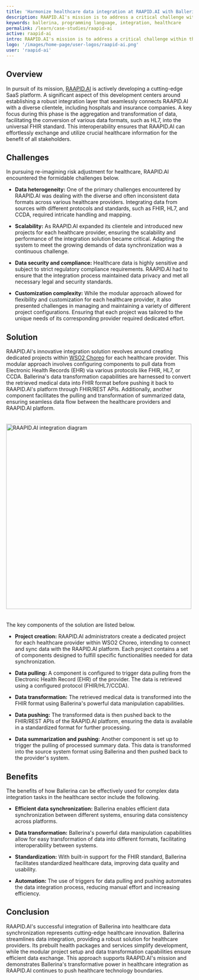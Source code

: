 ```yaml
---
title: 'Harmonize healthcare data integration at RAAPID.AI with Ballerina'
description: RAAPID.AI's mission is to address a critical challenge within the healthcare, insurance, and technology sectors. They aim to revolutionize risk adjustment by empowering the healthcare ecosystem with comprehensive solutions and Hierarchical Condition Category (HCC) coding services. This transformation enables healthcare providers to secure rightful reimbursements for patient care while upholding the highest standards of healthcare quality.
keywords: ballerina, programming language, integration, healthcare
permalink: /learn/case-studies/raapid-ai
active: raapid-ai
intro: RAAPID.AI's mission is to address a critical challenge within the healthcare, insurance, and technology sectors. They aim to revolutionize risk adjustment by empowering the healthcare ecosystem with comprehensive solutions and Hierarchical Condition Category (HCC) coding services. This transformation enables healthcare providers to secure rightful reimbursements for patient care while upholding the highest standards of healthcare quality.
logo: '/images/home-page/user-logos/raapid-ai.png'
user: 'raapid-ai'
---
```


## Overview

In pursuit of its mission, [RAAPID.AI](https://www.raapid.ai/) is actively developing a cutting-edge SaaS platform. A significant aspect of this development centers around establishing a robust integration layer that seamlessly connects RAAPID.AI with a diverse clientele, including hospitals and insurance companies. A key focus during this phase is the aggregation and transformation of data, facilitating the conversion of various data formats, such as HL7, into the universal FHIR standard. This interoperability ensures that RAAPID.AI can effortlessly exchange and utilize crucial healthcare information for the benefit of all stakeholders.


## Challenges

In pursuing re-imagining risk adjustment for healthcare, RAAPID.AI encountered the formidable challenges below. 

- **Data heterogeneity:** One of the primary challenges encountered by RAAPID.AI was dealing with the diverse and often inconsistent data formats across various healthcare providers. Integrating data from sources with different protocols and standards, such as FHIR, HL7, and CCDA, required intricate handling and mapping.

- **Scalability:** As RAAPID.AI expanded its clientele and introduced new projects for each healthcare provider, ensuring the scalability and performance of the integration solution became critical. Adapting the system to meet the growing demands of data synchronization was a continuous challenge.

- **Data security and compliance:** Healthcare data is highly sensitive and subject to strict regulatory compliance requirements. RAAPID.AI had to ensure that the integration process maintained data privacy and met all necessary legal and security standards.

- **Customization complexity:** While the modular approach allowed for flexibility and customization for each healthcare provider, it also presented challenges in managing and maintaining a variety of different project configurations. Ensuring that each project was tailored to the unique needs of its corresponding provider required dedicated effort.

## Solution

RAAPID.AI's innovative integration solution revolves around creating dedicated projects within [WSO2 Choreo](https://wso2.com/choreo/) for each healthcare provider. This modular approach involves configuring components to pull data from Electronic Health Records (EHR) via various protocols like FHIR, HL7, or CCDA. Ballerina's data transformation capabilities are harnessed to convert the retrieved medical data into FHIR format before pushing it back to RAAPID.AI's platform through FHIR/REST APIs. Additionally, another component facilitates the pulling and transformation of summarized data, ensuring seamless data flow between the healthcare providers and RAAPID.AI platform.

<img src="/images/case-studies/raapidai-integration-diagram.png" alt="RAAPID.AI integration diagram" width="600" height="500" style='width:auto !important; padding-top:20px; padding-bottom:20px;'>

The key components of the solution are listed below.

- **Project creation:** RAAPID.AI administrators create a dedicated project for each healthcare provider within WSO2 Choreo, intending to connect and sync data with the RAAPID.AI platform. Each project contains a set of components designed to fulfill specific functionalities needed for data synchronization.

- **Data pulling:** A component is configured to trigger data pulling from the Electronic Health Record (EHR) of the provider. The data is retrieved using a configured protocol (FHIR/HL7/CCDA).

- **Data transformation:** The retrieved medical data is transformed into the FHIR format using Ballerina's powerful data manipulation capabilities.

- **Data pushing:** The transformed data is then pushed back to the FHIR/REST APIs of the RAAPID.AI platform, ensuring the data is available in a standardized format for further processing.

- **Data summarization and pushing:** Another component is set up to trigger the pulling of processed summary data. This data is transformed into the source system format using Ballerina and then pushed back to the provider's system.

## Benefits

The benefits of how Ballerina can be effectively used for complex data integration tasks in the healthcare sector include the following.

- **Efficient data synchronization:** Ballerina enables efficient data synchronization between different systems, ensuring data consistency across platforms.

- **Data transformation:** Ballerina's powerful data manipulation capabilities allow for easy transformation of data into different formats, facilitating interoperability between systems.

- **Standardization:** With built-in support for the FHIR standard, Ballerina facilitates standardized healthcare data, improving data quality and usability.

- **Automation:** The use of triggers for data pulling and pushing automates the data integration process, reducing manual effort and increasing efficiency.

## Conclusion

RAAPID.AI's successful integration of Ballerina into healthcare data synchronization represents cutting-edge healthcare innovation. Ballerina streamlines data integration, providing a robust solution for healthcare providers. Its prebuilt health packages and services simplify development, while the modular project setup and data transformation capabilities ensure efficient data exchange. This approach supports RAAPID.AI's mission and demonstrates Ballerina's transformative power in healthcare integration as RAAPID.AI continues to push healthcare technology boundaries.
